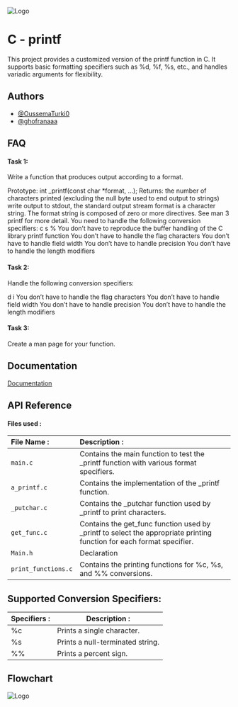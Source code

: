 
![Logo](https://blog.holbertonschool.com/wp-content/uploads/2021/05/cropped-Fichier-16.png)



# C - printf

This project provides a customized version of the printf function in C. It supports basic formatting specifiers such as %d, %f, %s, etc., and handles variadic arguments for flexibility.
## Authors

- [@OussemaTurki0](https://github.com/OussemaTurki0)
- [@ghofranaaa](https://github.com/ghofranaaa)


## FAQ

#### Task 1:

Write a function that produces output according to a format.

Prototype: int _printf(const char *format, ...);
Returns: the number of characters printed (excluding the null byte used to end output to strings)
write output to stdout, the standard output stream
format is a character string. The format string is composed of zero or more directives. See man 3 printf for more detail. You need to handle the following conversion specifiers:
c
s
%
You don’t have to reproduce the buffer handling of the C library printf function
You don’t have to handle the flag characters
You don’t have to handle field width
You don’t have to handle precision
You don’t have to handle the length modifiers

#### Task 2:

Handle the following conversion specifiers:

d
i
You don’t have to handle the flag characters
You don’t have to handle field width
You don’t have to handle precision
You don’t have to handle the length modifiers

#### Task 3:

Create a man page for your function.
## Documentation

[Documentation](https://s3.eu-west-3.amazonaws.com/hbtn.intranet/uploads/misc/2022/11/d38f88e96a617135804dca9f9c49632751e06aa7.pdf?X-Amz-Algorithm=AWS4-HMAC-SHA256&X-Amz-Credential=AKIA4MYA5JM5DUTZGMZG%2F20240327%2Feu-west-3%2Fs3%2Faws4_request&X-Amz-Date=20240327T112244Z&X-Amz-Expires=86400&X-Amz-SignedHeaders=host&X-Amz-Signature=ed220b39cbdf76d9f48b08255e6dc04208f2c4ab4ad9afaa1d21372f23fad912)


## API Reference

#### Files used :



| File Name :         | Description :                |
| :------------------ | :------------------------- |
| `main.c`            | Contains the main function to test the _printf function with various format specifiers. |
| `a_printf.c`        | Contains the implementation of the _printf function. |
| `_putchar.c`        | Contains the _putchar function used by _printf to print characters. |
| `get_func.c`        | Contains the get_func function used by _printf to select the appropriate printing function for each format specifier. |
| `Main.h`            | Declaration |
| `print_functions.c` | Contains the printing functions for %c, %s, and %% conversions. |

## Supported Conversion Specifiers:

|     Specifiers :     |         Description :        |
| ------------- | --------------------- |
| %c | Prints a single character.|
| %s | Prints a null-terminated string.|
| %% | Prints a percent sign.|



## Flowchart

![Logo](https://i.postimg.cc/zf2L0mJ7/untitled.png)

